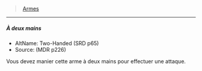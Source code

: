 ﻿---
!GenericItem
Name: À deux mains
Id: weapons_hd.md#À-deux-mains
ParentLink: weapons_hd.md#armes
ParentName: Armes
NameLevel: 5
AltName: Two-Handed (SRD p65)
Source: (MDR p226)
Attributes: {}
---
> [Armes](hd_weapons.md)

---

##### À deux mains

- AltName: Two-Handed (SRD p65)
- Source: (MDR p226)

Vous devez manier cette arme à deux mains pour effectuer une attaque.

